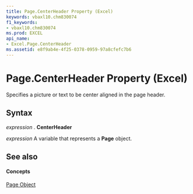 ```yaml
---
title: Page.CenterHeader Property (Excel)
keywords: vbaxl10.chm830074
f1_keywords:
- vbaxl10.chm830074
ms.prod: EXCEL
api_name:
- Excel.Page.CenterHeader
ms.assetid: e8f9ab4e-4f25-0378-0959-97a8cfefc7b6
---
```



# Page.CenterHeader Property (Excel)

Specifies a picture or text to be center aligned in the page header.


## Syntax

 _expression_ . **CenterHeader**

 _expression_ A variable that represents a **Page** object.


## See also


#### Concepts


[Page Object](page-object-excel.md)

